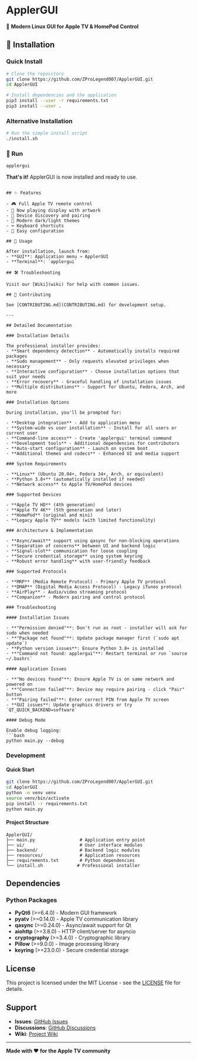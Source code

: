 # ApplerGUI

🍎 **Modern Linux GUI for Apple TV & HomePod Control**

## 🚀 Installation

### Quick Install
```bash
# Clone the repository
git clone https://github.com/ZProLegend007/ApplerGUI.git
cd ApplerGUI

# Install dependencies and the application
pip3 install --user -r requirements.txt
pip3 install --user .
```

### Alternative Installation
```bash
# Run the simple install script
./install.sh
```

### 🏃 Run
```bash
applergui
```

**That's it!** ApplerGUI is now installed and ready to use.
```

## ✨ Features

- 🎮 Full Apple TV remote control
- 🎵 Now playing display with artwork
- 📱 Device discovery and pairing
- 🎨 Modern dark/light themes
- ⌨️ Keyboard shortcuts
- 🔧 Easy configuration

## 📖 Usage

After installation, launch from:
- **GUI**: Application menu → ApplerGUI
- **Terminal**: `applergui`

## 🛠️ Troubleshooting

Visit our [Wiki](wiki) for help with common issues.

## 🤝 Contributing

See [CONTRIBUTING.md](CONTRIBUTING.md) for development setup.

---

## Detailed Documentation

### Installation Details

The professional installer provides:
- **Smart dependency detection** - Automatically installs required packages
- **Sudo management** - Only requests elevated privileges when necessary
- **Interactive configuration** - Choose installation options that suit your needs
- **Error recovery** - Graceful handling of installation issues
- **Multiple distributions** - Support for Ubuntu, Fedora, Arch, and more

### Installation Options

During installation, you'll be prompted for:

- **Desktop integration** - Add to application menu
- **System-wide vs user installation** - Install for all users or current user
- **Command-line access** - Create 'applergui' terminal command
- **Development tools** - Additional dependencies for contributors
- **Auto-start configuration** - Launch on system boot
- **Additional themes and codecs** - Enhanced UI and media support

### System Requirements

- **Linux** (Ubuntu 20.04+, Fedora 34+, Arch, or equivalent)
- **Python 3.8+** (automatically installed if needed)
- **Network access** to Apple TV/HomePod devices

### Supported Devices

- **Apple TV HD** (4th generation)
- **Apple TV 4K** (5th generation and later)
- **HomePod** (original and mini)
- **Legacy Apple TV** models (with limited functionality)

### Architecture & Implementation

- **Async/await** support using qasync for non-blocking operations
- **Separation of concerns** between UI and backend logic
- **Signal-slot** communication for loose coupling
- **Secure credential storage** using system keyring
- **Robust error handling** with user-friendly feedback

### Supported Protocols

- **MRP** (Media Remote Protocol) - Primary Apple TV protocol
- **DMAP** (Digital Media Access Protocol) - Legacy iTunes protocol
- **AirPlay** - Audio/video streaming protocol
- **Companion** - Modern pairing and control protocol

### Troubleshooting

#### Installation Issues

- **"Permission denied"**: Don't run as root - installer will ask for sudo when needed
- **"Package not found"**: Update package manager first (`sudo apt update`)
- **Python version issues**: Ensure Python 3.8+ is installed
- **"Command not found: applergui"**: Restart terminal or run `source ~/.bashrc`

#### Application Issues

- **"No devices found"**: Ensure Apple TV is on same network and powered on
- **"Connection failed"**: Device may require pairing - click "Pair" button
- **"Pairing failed"**: Enter correct PIN from Apple TV screen
- **GUI issues**: Update graphics drivers or try `QT_QUICK_BACKEND=software`

#### Debug Mode

Enable debug logging:
```bash
python main.py --debug
```

### Development

#### Quick Start
```bash
git clone https://github.com/ZProLegend007/ApplerGUI.git
cd ApplerGUI
python -m venv venv
source venv/bin/activate
pip install -r requirements.txt
python main.py
```

#### Project Structure
```
ApplerGUI/
├── main.py                 # Application entry point
├── ui/                     # User interface modules
├── backend/                # Backend logic modules
├── resources/              # Application resources
├── requirements.txt        # Python dependencies
└── install.sh             # Professional installer
```

## Dependencies

### Python Packages
- **PyQt6** (>=6.4.0) - Modern GUI framework
- **pyatv** (>=0.14.0) - Apple TV communication library
- **qasync** (>=0.24.0) - Async/await support for Qt
- **aiohttp** (>=3.8.0) - HTTP client/server for asyncio
- **cryptography** (>=3.4.0) - Cryptographic library
- **Pillow** (>=9.0.0) - Image processing library
- **keyring** (>=23.0.0) - Secure credential storage

## License

This project is licensed under the MIT License - see the [LICENSE](LICENSE) file for details.

## Support

- **Issues**: [GitHub Issues](https://github.com/ZProLegend007/ApplerGUI/issues)
- **Discussions**: [GitHub Discussions](https://github.com/ZProLegend007/ApplerGUI/discussions)
- **Wiki**: [Project Wiki](https://github.com/ZProLegend007/ApplerGUI/wiki)

---

**Made with ❤️ for the Apple TV community**
